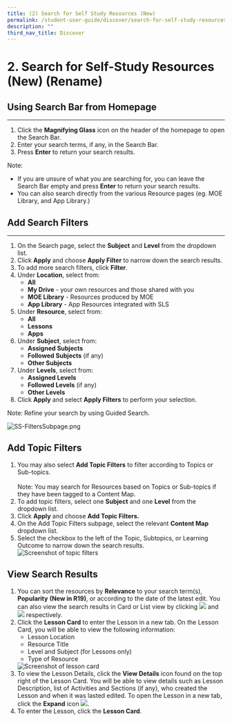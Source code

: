 ```yaml
---
title: (2) Search for Self Study Resources (New)
permalink: /student-user-guide/discover/search-for-self-study-resources/
description: ""
third_nav_title: Discover
---
```

<h1>2. Search for Self-Study Resources (New) (Rename)</h1>

<h2>Using Search Bar from Homepage</h2>

<hr>

<ol>
    <li>Click the <strong>Magnifying Glass</strong> icon on the header of the homepage to open the Search Bar.</li>
    <li>Enter your search terms, if any, in the Search Bar. </li>
    <li>Press <strong>Enter</strong> to return your search results.</li>
</ol>

<p>Note: </p>
<ul>
    <li>If you are unsure of what you are searching for, you can leave the Search Bar empty and press <strong>Enter</strong> to return your search results.</li>
    <li>You can also search directly from the various Resource pages (eg. MOE Library, and App Library.)</li>
</ul>

<h2>Add Search Filters</h2>

<hr>

<ol>
    <li>On the Search page, select the <strong>Subject</strong> and <strong>Level</strong> from the dropdown list.</li>
    <li>Click <strong>Apply</strong> and choose <strong>Apply Filter</strong> to narrow down the search results.</li>
    <li>To add more search filters, click <strong>Filter</strong>. </li>
    <li>Under <strong>Location</strong>, select from:
        <ul>
            <li><strong>All</strong></li>
            <li><strong>My Drive</strong> - your own resources and those shared with you</li>
            <li><strong>MOE Library</strong> - Resources produced by MOE</li>
            <li><strong>App Library</strong> - App Resources integrated with SLS</li>
        </ul>
    </li>
    <li>Under <strong>Resource</strong>, select from:
        <ul>
            <li><strong>All</strong></li>
            <li><strong>Lessons</strong></li>
            <li><strong>Apps</strong></li>
        </ul>
    </li>
    <li>Under <strong>Subject</strong>, select from:
        <ul>
            <li><strong>Assigned Subjects</strong></li>
            <li><strong>Followed Subjects</strong> (if any)</li>
            <li><strong>Other Subjects</strong></li>
        </ul>
    </li>
    <li>Under <strong>Levels</strong>, select from:
        <ul>
            <li><strong>Assigned Levels</strong></li>
            <li><strong>Followed Levels</strong> (if any)</li>
            <li><strong>Other Levels</strong></li>
        </ul>
    </li>
    <li>Click <strong>Apply</strong> and select <strong>Apply Filters</strong> to perform your selection.</li>
</ol>

<p>Note: Refine your search by using Guided Search.</p>

<img alt="SS-FiltersSubpage.png" src="SS-FiltersSubpage.png">

<h2>Add Topic <strong>Filters</strong></h2>

<ol>
  <li>You may also select <strong>Add Topic Filters</strong> to filter according to Topics or Sub-topics. <br>
    <br>Note: You may search for Resources based on Topics or Sub-topics if they have been tagged to a Content Map.</li>
  <li>To add topic filters, select one <strong>Subject</strong> and one <strong>Level</strong> from the dropdown list.</li>
  <li>Click <strong>Apply</strong> and choose <strong>Add Topic Filters.</strong></li>
  <li>On the Add Topic Filters subpage, select the relevant <strong>Content Map</strong> dropdown list.</li>
  <li>Select the checkbox to the left of the Topic, Subtopics, or Learning Outcome to narrow down the search results. <img alt="Screenshot of topic filters" src="SS-TopicFilters.png"></li>
</ol>

<h2>View Search Results</h2>

<ol>
  <li>You can sort the resources by <strong>Relevance</strong> to your search term(s), <strong>Popularity</strong> <strong>(New in R19)</strong>, or according to the date of the latest edit. You can also view the search results in Card or List view by clicking <img src="[insert card icon]"> and <img src="[insert list icon]"> respectively.</li>
  <li>Click the <strong>Lesson Card</strong> to enter the Lesson in a new tab. On the Lesson Card, you will be able to view the following information:
    <ul>
      <li>Lesson Location</li>
      <li>Resource Title</li>
      <li>Level and Subject (for Lessons only)</li>
      <li>Type of Resource</li>
    </ul>
    <img alt="Screenshot of lesson card" src="SS-LessonCard1.png">
  </li>
  <li>To view the Lesson Details, click the <strong>View Details</strong> icon found on the top right of the Lesson Card. You will be able to view details such as Lesson Description, list of Activities and Sections (if any), who created the Lesson and when it was lasted edited. To open the Lesson in a new tab, click the <strong>Expand</strong> icon <img src="[insert icon]">.</li>
  <li>To enter the Lesson, click the <strong>Lesson Card</strong>.</li>
</ol>